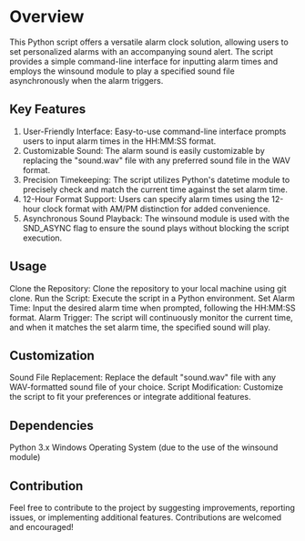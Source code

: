 # Overview
This Python script offers a versatile alarm clock solution, allowing users to set personalized alarms with an accompanying sound alert. The script provides a simple command-line interface for inputting alarm times and employs the winsound module to play a specified sound file asynchronously when the alarm triggers.

## Key Features
1. User-Friendly Interface: Easy-to-use command-line interface prompts users to input alarm times in the HH:MM:SS format.
1. Customizable Sound: The alarm sound is easily customizable by replacing the "sound.wav" file with any preferred sound file in the WAV format.
1. Precision Timekeeping: The script utilizes Python's datetime module to precisely check and match the current time against the set alarm time.
1. 12-Hour Format Support: Users can specify alarm times using the 12-hour clock format with AM/PM distinction for added convenience.
1. Asynchronous Sound Playback: The winsound module is used with the SND_ASYNC flag to ensure the sound plays without blocking the script execution.

## Usage
Clone the Repository: Clone the repository to your local machine using git clone.
Run the Script: Execute the script in a Python environment.
Set Alarm Time: Input the desired alarm time when prompted, following the HH:MM:SS format.
Alarm Trigger: The script will continuously monitor the current time, and when it matches the set alarm time, the specified sound will play.

## Customization
Sound File Replacement: Replace the default "sound.wav" file with any WAV-formatted sound file of your choice.
Script Modification: Customize the script to fit your preferences or integrate additional features.

## Dependencies
Python 3.x
Windows Operating System (due to the use of the winsound module)

## Contribution
Feel free to contribute to the project by suggesting improvements, reporting issues, or implementing additional features. Contributions are welcomed and encouraged!

